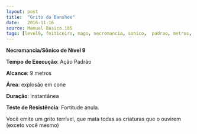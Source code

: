 ```yaml
---
layout: post
title:  "Grito da Banshee"
date:   2016-11-16
source: Manual Básico.185
tags: [level9, feiticeiro, mago, necromancia, sonico,  padrao, metros, explosao, instantanea, fortitude, anula]
---
```


**Necromancia/Sônico de Nível 9**

**Tempo de Execução**: Ação Padrão

**Alcance**: 9 metros

**Área**: explosão em cone

**Duração**: instantânea

**Teste de Resistência**: Fortitude anula.

Você emite um grito terrível, que mata todas as criaturas que o ouvirem (exceto você mesmo)